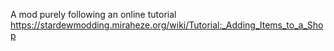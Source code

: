 A mod purely following an online tutorial https://stardewmodding.miraheze.org/wiki/Tutorial:_Adding_Items_to_a_Shop